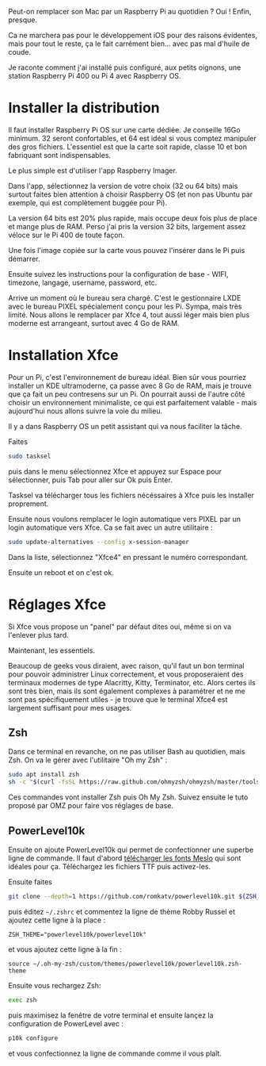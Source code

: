 Peut-on remplacer son Mac par un Raspberry Pi au quotidien ? Oui ! Enfin, presque.

Ca ne marchera pas pour le développement iOS pour des raisons évidentes, mais pour tout le reste, ça le fait carrément bien... avec pas mal d'huile de coude.

Je raconte comment j'ai installé puis configuré, aux petits oignons, une station Raspberry Pi 400 ou Pi 4 avec Raspberry OS.

<!-- more -->

# Installer la distribution

Il faut installer Raspberry Pi OS sur une carte dédiée. Je conseille 16Go minimum. 32 seront confortables, et 64 est idéal si vous comptez manipuler des gros fichiers. L'essentiel est que la carte soit rapide, classe 10 et bon fabriquant sont indispensables.

Le plus simple est d'utiliser l'app Raspberry Imager. 

Dans l'app, sélectionnez la version de votre choix (32 ou 64 bits) mais surtout faites bien attention à choisir Raspberry OS (et non pas Ubuntu par exemple, qui est complètement buggée pour Pi).

La version 64 bits est 20% plus rapide, mais occupe deux fois plus de place et mange plus de RAM. Perso j'ai pris la version 32 bits, largement assez véloce sur le Pi 400 de toute façon.

Une fois l'image copiée sur la carte vous pouvez l'insérer dans le Pi puis démarrer. 

Ensuite suivez les instructions pour la configuration de base - WIFI, timezone, langage, username, password, etc.

Arrive un moment où le bureau sera chargé. C'est le gestionnaire LXDE avec le bureau PIXEL spécialement conçu pour les Pi. Sympa, mais très limité. Nous allons le remplacer par Xfce 4, tout aussi léger mais bien plus moderne est arrangeant, surtout avec 4 Go de RAM.

# Installation Xfce

Pour un Pi, c'est l'environnement de bureau idéal. Bien sûr vous pourriez installer un KDE ultramoderne, ça passe avec 8 Go de RAM, mais je trouve que ça fait un peu contresens sur un Pi. On pourrait aussi de l'autre côté choisir un environnement minimaliste, ce qui est parfaitement valable - mais aujourd'hui nous allons suivre la voie du milieu.

Il y a dans Raspberry OS un petit assistant qui va nous faciliter la tâche.

Faites

```bash
sudo tasksel
```

puis dans le menu sélectionnez Xfce et appuyez sur Espace pour sélectionner, puis Tab pour aller sur Ok puis Enter.

Tasksel va télécharger tous les fichiers nécéssaires à Xfce puis les installer proprement.

Ensuite nous voulons remplacer le login automatique vers PIXEL par un login automatique vers Xfce. Ca se fait avec un autre utilitaire :

```bash
sudo update-alternatives --config x-session-manager
```

Dans la liste, sélectionnez "Xfce4" en pressant le numéro correspondant.

Ensuite un reboot et on c'est ok.


# Réglages Xfce

Si Xfce vous propose un "panel" par défaut dites oui, même si on va l'enlever plus tard.

Maintenant, les essentiels. 

Beaucoup de geeks vous diraient, avec raison, qu'il faut un bon terminal pour pouvoir administrer Linux correctement, et vous proposeraient des terminaux modernes de type Alacritty, Kitty, Terminator, etc. Alors certes ils sont très bien, mais ils sont également complexes à paramétrer et ne me sont pas spécifiquement utiles - je trouve que le terminal Xfce4 est largement suffisant pour mes usages.

## Zsh

Dans ce terminal en revanche, on ne pas utiliser Bash au quotidien, mais Zsh. On va le gérer avec l'utilitaire "Oh my Zsh" :

```bash
sudo apt install zsh
sh -c "$(curl -fsSL https://raw.github.com/ohmyzsh/ohmyzsh/master/tools/install.sh)"
```

Ces commandes vont installer Zsh puis Oh My Zsh. Suivez ensuite le tuto proposé par OMZ pour faire vos réglages de base.

## PowerLevel10k

Ensuite on ajoute PowerLevel10k qui permet de confectionner une superbe ligne de commande. Il faut d'abord [télécharger les fonts Meslo](https://github.com/romkatv/powerlevel10k#meslo-nerd-font-patched-for-powerlevel10k) qui sont idéales pour ça. Téléchargez les fichiers TTF puis activez-les.

Ensuite faites

```bash
git clone --depth=1 https://github.com/romkatv/powerlevel10k.git ${ZSH_CUSTOM:-$HOME/.oh-my-zsh/custom}/themes/powerlevel10k
```

puis éditez `~/.zshrc` et commentez la ligne de thème Robby Russel et ajoutez cette ligne à la place :

```text
ZSH_THEME="powerlevel10k/powerlevel10k"
```

et vous ajoutez cette ligne à la fin :

```text
source ~/.oh-my-zsh/custom/themes/powerlevel10k/powerlevel10k.zsh-theme
```

Ensuite vous rechargez Zsh:

```bash
exec zsh
```

puis maximisez la fenêtre de votre terminal et ensuite lançez la configuration de PowerLevel avec :

```bash
p10k configure
```

et vous confectionnez la ligne de commande comme il vous plaît.


